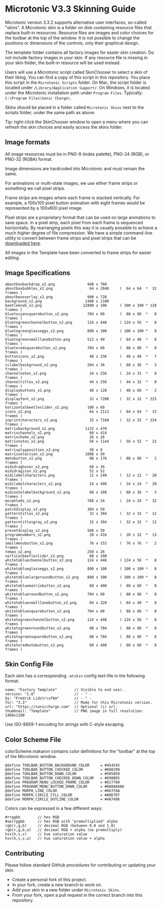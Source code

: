 Microtonic V3.3 Skinning Guide
==============================

Microtonic version 3.3.2 supports alternative user interfaces, so-called "skins". A Microtonic skin is a folder on disk containing resource files that replace built-in resources. Resource files are images and color choices for the toolbar at the top of the window. It is not possible to change the positions or dimensions of the controls, only their graphical design.

The template folder contains all factory images for easier skin creation. Do not include factory images in your skin. If any resource file is missing in your skin folder, the built-in resource will be used instead. 

Users will use a Microtonic script called SkinChooser to select a skin of their liking. You can find a copy of this script in this repository. You place this script in the `Microtonic Scripts` folder. On Mac, the script folder is located under `/Library/Application Support/`. On Windows, it is located under the Microtonic installation path under `Program Files`. Typically: `C:\Program Files\Sonic Charge\`.

Skins should be placed in a folder called `Microtonic Skins` next to the scripts folder, under the same path as above.

Tip: right-click the SkinChooser window to open a menu where you can refresh the skin choices and easily access the skins folder.


Image formats
-------------
All image resources must be in PNG-8 (index palette), PNG-24 (RGB), or PNG-32 (RGBA) format.

Image dimensions are hardcoded into Microtonic and must remain the same.

For animations or multi-state images, we use either frame strips or something we call pixel strips. 

Frame strips are images where each frame is stacked vertically. For example, a 100x100 pixel button animation with eight frames would be represented by a 100x800 pixel image.

Pixel strips are a proprietary format that can be used on large animations to save space. In a pixel strip, each pixel from each frame is sequenced horizontally. By rearranging pixels this way it is usually possible to achieve a much higher degree of file compression. We have a simple command-line utility to convert between frame strips and pixel strips that can be [downloaded here](https://github.com/fredli74/pixelSequencer/releases/latest).

All images in the Template have been converted to frame strips for easier editing.


Image Specifications
--------------------
```
aboutboxbackdrop_x2.png               940 x 760                 
aboutboxbubbles_x2.png                 64 x 2048     (  64 x 64  *  32 frames )
aboutboxoverlay_x2.png                900 x 720                 
background_x2.png                    1480 x 1100                 
beetleknob_x2.png                   12800 x 100      ( 100 x 100 * 128 frames )
bluetocyansquarebutton_x2.png         704 x 88       (  88 x 88  *   8 frames )
bluetogreenchannelbutton_x2.png       124 x 448      ( 124 x 56  *   8 frames )
bluetogreenglasseggs_x2.png           800 x 100      ( 100 x 100 *   8 frames )
bluetogreensmalllanebutton.png        512 x 40       (  64 x 40  *   8 frames )
bluetoredsquarebutton_x2.png          704 x 88       (  88 x 88  *   8 frames )
buttonicons_x2.png                     48 x 336      (  48 x 48  *   7 frames )
cclabelbackground_x2.png              204 x 36       (  68 x 36  *   3 frames )
channelnotes_x2.png                    24 x 256      (  24 x 32  *   8 frames )
channeltitles_x2.png                   44 x 256      (  44 x 32  *   8 frames )
displaybuttons_x2.png                  48 x 120      (  48 x 60  *   2 frames )
displayfont_x2.png                     32 x 7200     (  32 x 32  * 225 frames )
horizontalbeetleslider_x2.png         100 x 60                  
icons_x2.png                           64 x 2112     (  64 x 64  *  33 frames )
inprintcharacters_x2.png               32 x 7168     (  32 x 32  * 224 frames )
matrixbackground_x2.png              1132 x 470                  
matrixchannels_x2.png                  60 x 414                  
matrixchoke_x2.png                     26 x 26                  
matrixnotes_x2.png                     56 x 1144     (  56 x 52  *  22 frames )
matrixplayposition_x2.png              58 x 8                 
matrixselection_x2.png               1088 x 50                  
menubutton_x2.png                      88 x 176      (  88 x 88  *   2 frames )
mididraghover_x2.png                   68 x 36                  
mididragicon_x2.png                    52 x 52                  
midilabelcharacters.png                12 x 240      (  12 x 12  *  20 frames )
midilabelcharacters_x2.png             24 x 480      (  24 x 24  *  20 frames )
midinotelabelbackground_x2.png         68 x 108      (  68 x 36  *   3 frames )
morphleds_x2.png                      768 x 24       (  24 x 24  *  32 frames )
patchdisplay_x2.png                   304 x 50                  
patterntitles_x2.png                   32 x 384      (  32 x 32  *  12 frames )
patterntitlesgray_x2.png               32 x 384      (  32 x 32  *  12 frames )
presetdisplay_x2.png                  568 x 50                  
programnumbers_x2.png                  20 x 416      (  20 x 32  *  13 frames )
smallmenubutton_x2.png                 76 x 152      (  76 x 76  *   2 frames )
tempo_x2.png                          250 x 26                  
verticalbeetleslider_x2.png            60 x 100                  
whitetobluechannelbutton_x2.png       124 x 448      ( 124 x 56  *   8 frames )
whitetoblueglasseggs_x2.png           800 x 100      ( 100 x 100 *   8 frames )
whitetobluelargeroundbutton_x2.png    800 x 100      ( 100 x 100 *   8 frames )
whitetobluematrixbutton_x2.png         60 x 480      (  60 x 60  *   8 frames )
whitetoblueroundbutton_x2.png         704 x 88       (  88 x 88  *   8 frames )
whitetobluesmalllanebutton_x2.png      64 x 320      (  64 x 40  *   8 frames )
whitetobluesquarebutton_x2.png        704 x 88       (  88 x 88  *   8 frames )
whitetogreenchannelbutton_x2.png      124 x 448      ( 124 x 56  *   8 frames )
whitetogreenroundbutton_x2.png         88 x 704      (  88 x 88  *   8 frames )
whitetogreensquarebutton_x2.png        88 x 704      (  88 x 88  *   8 frames )
whitetoredmutebutton_x2.png            60 x 480      (  60 x 60  *   8 frames )
```

Skin Config File
----------------
Each skin has a corresponding `.mtskin` config text-file in the following format.
```
name: "Factory Template"        // Visible to end user.
version: "1.0"                  // - " -
by: "Fredrik Lidstr\xf6m"       // - " -
for: "3.3"                      // Made for this Microtonic version.
url: "https://soniccharge.com"  // Optional (i) url.
thumbnail: "Template"           // PNG image in full resolution: 1480x1100
```
Use ISO-8859-1 encoding for strings with C-style escaping.


Color Scheme File
-----------------
colorScheme.makaron contains color definitions for the "toolbar" at the top of the Microtonic window.
```
@define TOOLBAR_BUTTON_BACKGROUND_COLOR     = #454545
@define TOOLBAR_BUTTON_CHECKED_COLOR        = #608290
@define TOOLBAR_BUTTON_DOWN_COLOR           = #505050
@define TOOLBAR_BUTTON_CHECKED_DOWN_COLOR   = #698B95
@define PROGRAM_MENU_LOCKED_FRAME_COLOR     = #D17700
@define PROGRAM_MENU_BUTTON_DOWN_COLOR      = #0A0A0A0A
@define MORPH_LINE_COLOR                    = #667F8A
@define MORPH_CIRCLE_FILL_COLOR             = #A0D7EF
@define MORPH_CIRCLE_OUTLINE_COLOR          = #4A7496
```
Colors can be expressed in a few different ways:
```
#rrggbb        // hex RGB
#aarrggbb      // hex RGB with "premultiplied" alpha
rgb(r,g,b)     // decimal RGB (between 0.0 and 1.0)
rgb(r,g,b,a)   // decimal RGB + alpha (no premultiply)
hsv(h,s,v)     // hue saturation value
hsv(h,s,v,a)   // hue saturation value + alpha
```


Contributing
------------
Please follow standard GitHub procedures for contributing or updating your skin.
* Create a personal fork of this project.
* In your fork, create a new branch to work on.
* Add your skin in a new folder under `Microtonic Skins`.
* From your fork, open a pull request in the correct branch into this repository.
